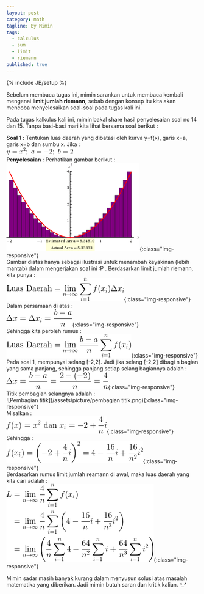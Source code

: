 ```yaml
---
layout: post
category: math
tagline: By Mimin
tags:
  - calculus
  - sum
  - limit
  - riemann
published: true
---
```

{% include JB/setup %}

Sebelum membaca tugas ini, mimin sarankan untuk membaca kembali mengenai **limit jumlah riemann**, sebab dengan konsep itu kita akan mencoba menyelesaikan soal-soal pada tugas kali ini.

Pada tugas kalkulus kali ini, mimin bakal share hasil penyelesaian soal no 14 dan 15. Tanpa basi-basi mari kita lihat bersama soal berikut :

**Soal 1 :**
Tentukan luas daerah yang dibatasi oleh kurva y=f(x), garis x=a, garis x=b dan sumbu x. Jika :
<br/>
![Soal 1](/assets/picture/soal1.png)
<br/>
**Penyelesaian :**
Perhatikan gambar berikut :
<br/>
![Riemann Sum](/assets/picture/RiemannSum1New.gif){:class="img-responsive"}
<br/>
Gambar diatas hanya sebagai ilustrasi untuk menambah keyakinan (lebih mantab) dalam mengerjakan soal ini :P .
Berdasarkan limit jumlah riemann, kita punya :
<br/>
![Limit Jumlah Riemann](/assets/picture/limit-jumlah-riemann.png){:class="img-responsive"}
<br/>
Dalam persamaan di atas :
<br/>
![Keterangan](/assets/picture/tambahan.png){:class="img-responsive"}
<br/>
Sehingga kita peroleh rumus :
<br/>
![Rumus](/assets/picture/rumus-asli.png){:class="img-responsive"}
<br/>
Pada soal 1, mempunyai selang [-2,2]. Jadi jika selang [-2,2] dibagi n bagian yang sama panjang, sehingga panjang setiap selang bagiannya adalah :
<br/>
![Delta x](/assets/picture/deltax.png){:class="img-responsive"}
<br/>
Titik pembagian selangnya adalah :
<br/>
![Pembagian titik](/assets/picture/pembagian titik.png){:class="img-responsive"}
<br/>
Misalkan :
<br/>
![Permisalan](/assets/picture/Permisalan.png){:class="img-responsive"}
<br/>
Sehingga :
<br/>
![f(x).png](/assets/picture/f(x).png){:class="img-responsive"}
<br/>
Berdasarkan rumus limit jumlah reamann di awal, maka luas daerah yang kita cari adalah :
<br/>
![peny.png](/assets/picture/peny.png){:class="img-responsive"}
<br/>



Mimin sadar masih banyak kurang dalam menyusun solusi atas masalah matematika yang diberikan. Jadi mimin butuh saran dan kritik kalian. *^_^*
